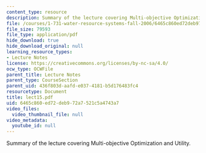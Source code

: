 ```yaml
---
content_type: resource
description: Summary of the lecture covering Multi-objective Optimization and Utility.
file: /courses/1-731-water-resource-systems-fall-2006/6465c860ed72deb972a7521c5a4743a7_lect15.pdf
file_size: 79593
file_type: application/pdf
hide_download: true
hide_download_original: null
learning_resource_types:
- Lecture Notes
license: https://creativecommons.org/licenses/by-nc-sa/4.0/
ocw_type: OCWFile
parent_title: Lecture Notes
parent_type: CourseSection
parent_uid: 436f803d-aafd-e037-4181-b5d176483fc4
resourcetype: Document
title: lect15.pdf
uid: 6465c860-ed72-deb9-72a7-521c5a4743a7
video_files:
  video_thumbnail_file: null
video_metadata:
  youtube_id: null
---
```

Summary of the lecture covering Multi-objective Optimization and Utility.